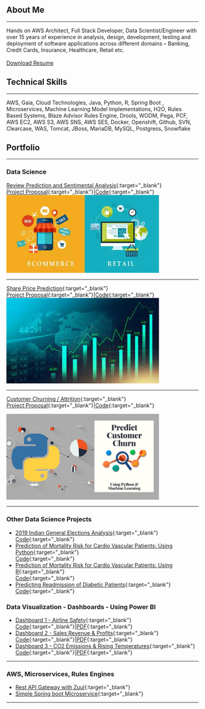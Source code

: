 ## About Me
---
Hands on AWS Architect, Full Stack Developer, Data Scientist/Engineer with over 15 years of experience in analysis, design, development, testing and deployment of software applications across different domains – Banking, Credit Cards, Insurance, Healthcare, Retail etc.<br>
<br>
<a href="pdf/AbhigyanMisra-1Pager.pdf" target="_blank">Download Resume</a>

## Technical Skills
---
AWS, Gaia, Cloud Technologies, Java, Python, R, Spring Boot , Microservices, Machine Learning Model Implementations, H2O, Rules Based Systems, Blaze Advisor Rules Engine, Drools, WODM, Pega, PCF, AWS EC2, AWS S3, AWS SNS, AWS SES, Docker, Openshift, Github, SVN, Clearcase, WAS, Tomcat, JBoss, MariaDB, MySQL, Postgress, Snowflake 

## Portfolio
---

### Data Science 

[Review Prediction and Sentimental Analysis](https://github.com/abhigyanmisra/dsc680/blob/master/Project1){:target="_blank"}
<br>
[Project Proposal](https://github.com/abhigyanmisra/dsc680/blob/master/Project1/Proposal%20-%20Review%20Prediction%20and%20Sentimental%20Analysis.docx){:target="_blank"}|[Code](https://github.com/abhigyanmisra/dsc680/blob/master/Project1/ReviewPredictionNSentimentalAnalysis.ipynb){:target="_blank"}
<br>
<img src="images/ecommerce-retail.png" width="400" />

---
[Share Price Prediction](https://github.com/abhigyanmisra/dsc680/blob/master/Project2){:target="_blank"}
<br>
[Project Proposal](https://github.com/abhigyanmisra/dsc680/blob/master/Project2/Proposal%20-%20Share%20Price%20Prediction%20%26%20Trend%20Analysis.docx){:target="_blank"}|[Code](https://github.com/abhigyanmisra/dsc680/blob/master/Project2/SharePrediction.ipynb){:target="_blank"}
<br>
<img src="images/stock-market.jpg" width="400"/>

---
[Customer Churning / Attrition](https://github.com/abhigyanmisra/dsc680/blob/master/Project3){:target="_blank"}
<br>
[Project Proposal](https://github.com/abhigyanmisra/dsc680/blob/master/Project3/Proposal%20-%20Customer%20Churning.docx){:target="_blank"}|[Code](https://github.com/abhigyanmisra/dsc680/blob/master/Project2/CustomerChurning.ipynb){:target="_blank"}
<br>

<img src="images/customerchurn.jpg" width="400"/>

---
### Other Data Science Projects

- [2019 Indian General Elections Analysis](https://github.com/abhigyanmisra/dsc680/tree/master/IndianElectionsAnalysis){:target="_blank"}
<br>[Code](https://github.com/abhigyanmisra/dsc680/blob/master/IndianElectionsAnalysis/IndianElectionAnalysis.ipynb){:target="_blank"}
- [Prediction of Mortality Risk for Cardio Vascular Patients: Using Python](https://github.com/abhigyanmisra/dsc680/tree/master/MortalityPredictionUsingPython){:target="_blank"}<br>[Code](https://github.com/abhigyanmisra/dsc680/blob/master/MortalityPredictionUsingPython/MortalityPredictionUsingPython.ipynb){:target="_blank"}
- [Prediction of Mortality Risk for Cardio Vascular Patients: Using R](https://github.com/abhigyanmisra/dsc680/tree/master/MortalityPredictionUsingR){:target="_blank"}<br>[Code](https://github.com/abhigyanmisra/dsc680/blob/master/MortalityPredictionUsingR/MortalityPredictionUsingR.Rmd){:target="_blank"}
- [Predicting Readmission of Diabetic Patients](https://github.com/abhigyanmisra/dsc680/tree/master/DiabeticReadmission){:target="_blank"}<br>[Code](https://github.com/abhigyanmisra/dsc680/blob/master/DiabeticReadmission/DiabeticReadmission.ipynb){:target="_blank"}

### Data Visualization - Dashboards - Using Power BI
- [Dashboard 1 - Airline Safety](https://github.com/abhigyanmisra/dsc680/blob/master/Dashboards/Airline){:target="_blank"}
  <br>[Code](https://github.com/abhigyanmisra/dsc680/blob/master/Dashboards/Airline/DSC640ProjectDashboard.pbix){:target="_blank"}|[PDF](https://github.com/abhigyanmisra/dsc680/blob/master/Dashboards/Airline/DSC640ProjectDashboard.pdf){:target="_blank"}
- [Dashboard 2 - Sales Revenue & Profits](https://github.com/abhigyanmisra/dsc680/blob/master/Dashboards/SalesNRevenue){:target="_blank"}
  <br>[Code](https://github.com/abhigyanmisra/dsc680/blob/master/Dashboards/SalesNRevenue/Milestone1-Dashboard-Repeat.pbix){:target="_blank"}|[PDF](https://github.com/abhigyanmisra/dsc680/blob/master/Dashboards/SalesNRevenue/Milestone1-Dashboard-Repeat.pdf){:target="_blank"}
- [Dashboard 3 - CO2 Emissions & Rising Temperatures](https://github.com/abhigyanmisra/dsc680/blob/master/Dashboards/Environment){:target="_blank"}
  <br>[Code](https://github.com/abhigyanmisra/dsc680/blob/master/Dashboards/Environment/Milestone1-Environment-Dashboard.pbix){:target="_blank"}|[PDF](https://github.com/abhigyanmisra/dsc680/blob/master/Dashboards/Environment/Milestone1-Environment-Dashboard.pdf){:target="_blank"}

---

### AWS, Microservices, Rules Engines
- [Rest API Gateway with Zuul](https://github.com/abhigyanmisra/api-gateway-sample){:target="_blank"}
- [Simple Spring boot Microservice](https://github.com/abhigyanmisra/simple-springboot-app){:target="_blank"}


---

